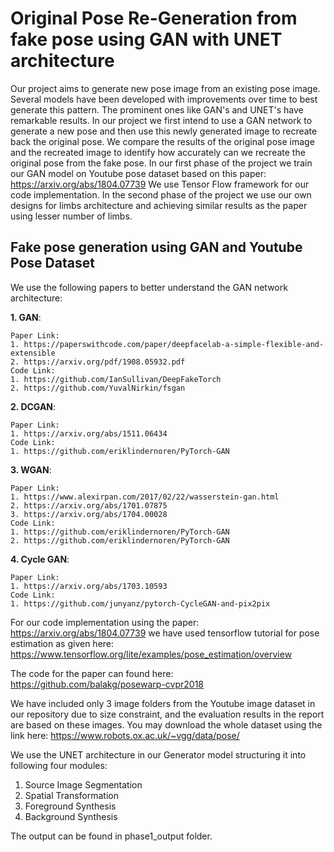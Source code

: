 # **Original Pose Re-Generation from fake pose using GAN with UNET architecture**

Our project aims to generate new pose image from an existing pose image. Several models have been developed with improvements over time to best generate this pattern. The prominent ones like GAN's and UNET's have remarkable results. In our project we first intend to use a GAN network to generate a new pose and then use this newly generated image to recreate back the original pose. We compare the results of the original pose image and the recreated image to identify how accurately can we recreate the original pose from the fake pose. In our first phase of the project we train our GAN model on Youtube pose dataset based on this paper: https://arxiv.org/abs/1804.07739  We use Tensor Flow framework for our code implementation. In the second phase of the project we use our own designs for limbs architecture and achieving similar results as the paper using lesser number of limbs. 



##  Fake pose generation using GAN and Youtube Pose Dataset

We use the following papers to better understand the GAN network architecture: 

**1. GAN**: 
```
Paper Link:
1. https://paperswithcode.com/paper/deepfacelab-a-simple-flexible-and-extensible
2. https://arxiv.org/pdf/1908.05932.pdf
Code Link:
1. https://github.com/IanSullivan/DeepFakeTorch
2. https://github.com/YuvalNirkin/fsgan
```
**2. DCGAN**:
```
Paper Link:
1. https://arxiv.org/abs/1511.06434
Code Link:
1. https://github.com/eriklindernoren/PyTorch-GAN
```
**3. WGAN**:
```
Paper Link:
1. https://www.alexirpan.com/2017/02/22/wasserstein-gan.html
2. https://arxiv.org/abs/1701.07875
3. https://arxiv.org/abs/1704.00028
Code Link:
1. https://github.com/eriklindernoren/PyTorch-GAN
2. https://github.com/eriklindernoren/PyTorch-GAN
```

**4. Cycle GAN**:
```
Paper Link:
1. https://arxiv.org/abs/1703.10593
Code Link:
1. https://github.com/junyanz/pytorch-CycleGAN-and-pix2pix
```
For our code implementation using the paper: https://arxiv.org/abs/1804.07739 we have used tensorflow tutorial for pose estimation as given here: https://www.tensorflow.org/lite/examples/pose_estimation/overview 


The code for the paper can found here: https://github.com/balakg/posewarp-cvpr2018

We have included only 3 image folders from the Youtube image dataset in our repository due to size constraint, and the evaluation results in the report are based on these images. You may download the whole dataset using the link here: https://www.robots.ox.ac.uk/~vgg/data/pose/ 

We use the UNET architecture in our Generator model structuring it into following four modules:

1. Source Image Segmentation
2. Spatial Transformation
3. Foreground Synthesis
4. Background Synthesis

The output can be found in phase1_output folder. 
